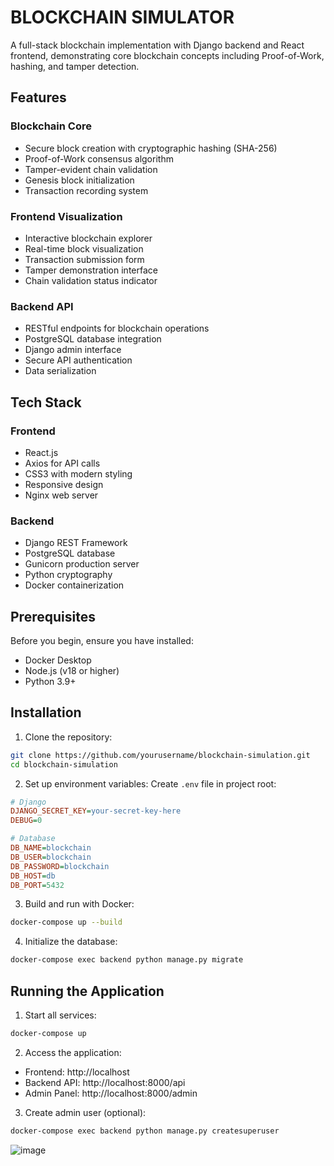
# BLOCKCHAIN SIMULATOR

A full-stack blockchain implementation with Django backend and React frontend, demonstrating core blockchain concepts including Proof-of-Work, hashing, and tamper detection.


## Features

### Blockchain Core
- Secure block creation with cryptographic hashing (SHA-256)
- Proof-of-Work consensus algorithm
- Tamper-evident chain validation
- Genesis block initialization
- Transaction recording system

### Frontend Visualization
- Interactive blockchain explorer
- Real-time block visualization
- Transaction submission form
- Tamper demonstration interface
- Chain validation status indicator

### Backend API
- RESTful endpoints for blockchain operations
- PostgreSQL database integration
- Django admin interface
- Secure API authentication
- Data serialization

## Tech Stack

### Frontend
- React.js
- Axios for API calls
- CSS3 with modern styling
- Responsive design
- Nginx web server

### Backend
- Django REST Framework
- PostgreSQL database
- Gunicorn production server
- Python cryptography
- Docker containerization

## Prerequisites

Before you begin, ensure you have installed:
- Docker Desktop 
- Node.js (v18 or higher)
- Python 3.9+

## Installation

1. Clone the repository:
```bash
git clone https://github.com/yourusername/blockchain-simulation.git
cd blockchain-simulation
```

2. Set up environment variables:
Create `.env` file in project root:
```ini
# Django
DJANGO_SECRET_KEY=your-secret-key-here
DEBUG=0

# Database
DB_NAME=blockchain
DB_USER=blockchain
DB_PASSWORD=blockchain
DB_HOST=db
DB_PORT=5432
```

3. Build and run with Docker:
```bash
docker-compose up --build
```

4. Initialize the database:
```bash
docker-compose exec backend python manage.py migrate
```

## Running the Application

1. Start all services:
```bash
docker-compose up
```

2. Access the application:
- Frontend: http://localhost
- Backend API: http://localhost:8000/api
- Admin Panel: http://localhost:8000/admin

3. Create admin user (optional):
```bash
docker-compose exec backend python manage.py createsuperuser
```




![image](https://github.com/user-attachments/assets/94026aee-3457-4365-9a87-47b8bcfb0b50)




